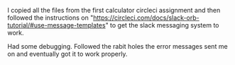 I copied all the files from the first calculator circleci assignment and then followed the instructions on "https://circleci.com/docs/slack-orb-tutorial/#use-message-templates" to get the slack messaging system to work.

Had some debugging.  Followed the rabit holes the error messages sent me on and eventually got it to work properly.